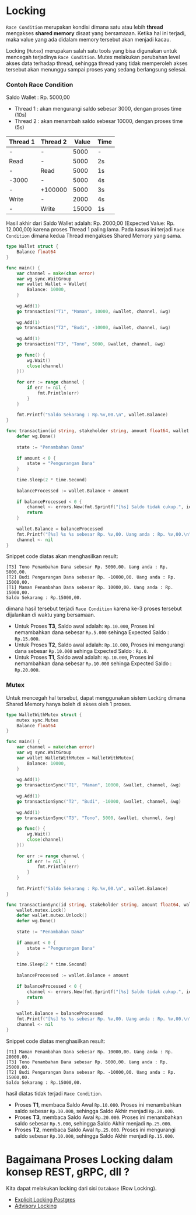 # Locking
`Race Condition` merupakan kondisi dimana satu atau lebih **thread** mengakses **shared memory** disaat yang bersamaaan. Ketika hal ini terjadi, maka value yang ada didalam memory tersebut akan menjadi kacau.

Locking (`Mutex`) merupakan salah satu tools yang bisa digunakan untuk mencegah terjadinya `Race Condition`. Mutex melakukan perubahan level akses data terhadap thread, sehingga thread yang tidak memperoleh akses tersebut akan menunggu sampai proses yang sedang berlangsung selesai.

### Contoh Race Condition
Saldo Wallet : Rp. 5000,00

- Thread 1 : akan mengurangi saldo sebesar 3000, dengan proses time (10s)
- Thread 2 : akan menambah saldo sebesar 10000, dengan proses time (5s)

| Thread 1 | Thread 2 | Value | Time |
| ------------- | ------------- | ------------- | ------------- |
| -  | -  | 5000  | -  |
| Read  | -  | 5000  | 2s  |
| -  | Read  | 5000  | 1s  |
| -3000  | -  | 5000  | 4s  |
| -  | +100000  | 5000  | 3s  |
| Write  | -  | 2000  | 4s  |
| -  | Write  | 15000  | 1s  |

Hasil akhir dari Saldo Wallet adalah: Rp. 2000,00 (Expected Value: Rp. 12.000,00) karena proses  Thread 1 paling lama.
Pada kasus ini terjadi `Race Condition` dimana kedua Thread mengakses Shared Memory yang sama.

```go
type Wallet struct {
    Balance float64
}

func main() {
    var channel = make(chan error)
    var wg sync.WaitGroup
    var wallet Wallet = Wallet{
        Balance: 10000,
    }
    
    wg.Add(1)
    go transaction("T1", "Maman", 10000, &wallet, channel, &wg)
    
    wg.Add(1)
    go transaction("T2", "Budi", -10000, &wallet, channel, &wg)
    
    wg.Add(1)
    go transaction("T3", "Tono", 5000, &wallet, channel, &wg)
    
    go func() {
        wg.Wait()
        close(channel)
    }()
    
    for err := range channel {
        if err != nil {
            fmt.Println(err)
        }
    }
    
    fmt.Printf("Saldo Sekarang : Rp.%v,00.\n", wallet.Balance)
}

func transaction(id string, stakeholder string, amount float64, wallet *Wallet, channel chan<- error, wg *sync.WaitGroup) {
    defer wg.Done()
    
    state := "Penambahan Dana"
    
    if amount < 0 {
        state = "Pengurangan Dana"
    }
    
    time.Sleep(2 * time.Second)
    
    balanceProcessed := wallet.Balance + amount
    
    if balanceProcessed < 0 {
        channel <- errors.New(fmt.Sprintf("[%s] Saldo tidak cukup.", id))
        return
    }
    
    wallet.Balance = balanceProcessed
    fmt.Printf("[%s] %s %s sebesar Rp. %v,00. Uang anda : Rp. %v,00.\n", id, stakeholder, state, amount, wallet.Balance)
    channel <- nil
}
```
Snippet code diatas akan menghasilkan result:
```text
[T3] Tono Penambahan Dana sebesar Rp. 5000,00. Uang anda : Rp. 5000,00.
[T2] Budi Pengurangan Dana sebesar Rp. -10000,00. Uang anda : Rp. 15000,00.
[T1] Maman Penambahan Dana sebesar Rp. 10000,00. Uang anda : Rp. 15000,00.
Saldo Sekarang : Rp.15000,00.
```
dimana hasil tersebut terjadi `Race Condition` karena ke-3 proses tersebut dijalankan di waktu yang bersamaan.
- Untuk Proses **T3**, Saldo awal adalah: `Rp.10.000`, Proses ini nemambahkan dana sebesar `Rp.5.000` sehinga Expected Saldo : `Rp.15.000`.
- Untuk Proses **T2**, Saldo awal adalah: `Rp.10.000`, Proses ini mengurangi dana sebesar `Rp.10.000` sehinga Expected Saldo : `Rp.0`.
- Untuk Proses **T1**, Saldo awal adalah: `Rp.10.000`, Proses ini nemambahkan dana sebesar `Rp.10.000` sehinga Expected Saldo : `Rp.20.000`.

### Mutex
Untuk mencegah hal tersebut, dapat menggunakan sistem `Locking` dimana Shared Memory hanya boleh di akses oleh 1 proses.

```go
type WalletWithMutex struct {
    mutex sync.Mutex
    Balance float64
}

func main() {
    var channel = make(chan error)
    var wg sync.WaitGroup
    var wallet WalletWithMutex = WalletWithMutex{
        Balance: 10000,
    }
    
    wg.Add(1)
    go transactionSync("T1", "Maman", 10000, &wallet, channel, &wg)
    
    wg.Add(1)
    go transactionSync("T2", "Budi", -10000, &wallet, channel, &wg)
    
    wg.Add(1)
    go transactionSync("T3", "Tono", 5000, &wallet, channel, &wg)
    
    go func() {
        wg.Wait()
        close(channel)
    }()
    
    for err := range channel {
        if err != nil {
            fmt.Println(err)
        }
    }
    
    fmt.Printf("Saldo Sekarang : Rp.%v,00.\n", wallet.Balance)
}

func transactionSync(id string, stakeholder string, amount float64, wallet *WalletWithMutex, channel chan<- error, wg *sync.WaitGroup) {
    wallet.mutex.Lock()
    defer wallet.mutex.Unlock()
    defer wg.Done()
    
    state := "Penambahan Dana"
    
    if amount < 0 {
        state = "Pengurangan Dana"
    }
    
    time.Sleep(2 * time.Second)
    
    balanceProcessed := wallet.Balance + amount
    
    if balanceProcessed < 0 {
        channel <- errors.New(fmt.Sprintf("[%s] Saldo tidak cukup.", id))
        return
    }
    
    wallet.Balance = balanceProcessed
    fmt.Printf("[%s] %s %s sebesar Rp. %v,00. Uang anda : Rp. %v,00.\n", id, stakeholder, state, amount, wallet.Balance)
    channel <- nil
}
```
Snippet code diatas menghasilkan result:
```text
[T1] Maman Penambahan Dana sebesar Rp. 10000,00. Uang anda : Rp. 20000,00.
[T3] Tono Penambahan Dana sebesar Rp. 5000,00. Uang anda : Rp. 25000,00.
[T2] Budi Pengurangan Dana sebesar Rp. -10000,00. Uang anda : Rp. 15000,00.
Saldo Sekarang : Rp.15000,00.
```
hasil diatas tidak terjadi `Race Condition`.
- Proses **T1**, membaca Saldo Awal `Rp.10.000`. Proses ini menambahkan saldo sebesar `Rp.10.000`, sehingga Saldo Akhir menjadi `Rp.20.000`.
- Proses **T3**, membaca Saldo Awal `Rp.20.000`. Proses ini menambahkan saldo sebesar `Rp.5.000`, sehingga Saldo Akhir menjadi `Rp.25.000`.
- Proses **T2**, membaca Saldo Awal `Rp.25.000`. Proses ini mengurangi saldo sebesar `Rp.10.000`, sehingga Saldo Akhir menjadi `Rp.15.000`.

# Bagaimana Proses Locking dalam konsep REST, gRPC, dll ?
Kita dapat melakukan locking dari sisi `Database` (Row Locking).
- [Explicit Locking Postgres](https://www.postgresql.org/docs/9.4/explicit-locking.html)
- [Advisory Locking](http://shiroyasha.io/advisory-locks-and-how-to-use-them.html)
